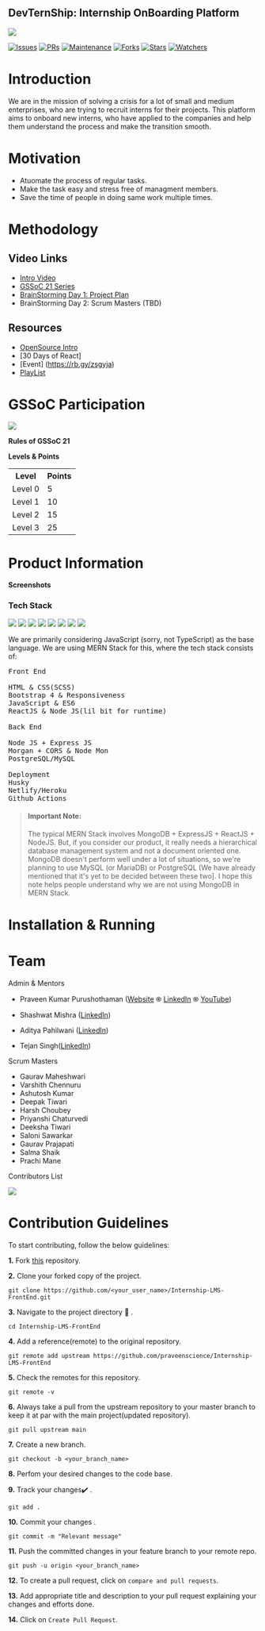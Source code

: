  <!-- # This Project is a Part of GSSoC 2021:

 ![](https://i.imgur.com/BR9Q5Pd.png)

# Internship OnBoarding Platform with Learning Management System

We are in the mission of solving a crisis for a lot of small and medium enterprises, who are trying to recruit interns for their projects. This platform aims to onboard new interns, who have applied to the companies and help them understand the process and make the transition smooth.

> **Winter of Code Series!**
> 
> Check out the [Winter of Code](https://www.youtube.com/playlist?list=PLO_Y0rsm7b3Yc8FtNhCuD5TO0QM8CnTZj) Series on YouTube. It will give a great start for you, if you're a complete fresher! Also, I would kindly request you to subscribe to my [YouTube Channel](https://www.youtube.com/praveenscience?sub_confirmation=1), so that you'll be getting notifications of awesome things!

To start contributing, directly jump to the [**Steps to Contribute**](#steps) and follow everything. In case, if you're unsure, please check out the [FAQs](#faqs) (Frequently Asked Questions).

![Welcome](https://i.imgur.com/8LkmUmi.png)

## About the Project

### Project Modules

The front end is open sourced, while back end is still closed for outside collaborators. This project contains multiple parts.

* Internship OnBoarding
* Project Management
* Learning Management System
* Certification Management
* Coupon & Payment Gateway

### Tech Stack

We are primarily considering JavaScript (sorry, not TypeScript) as the base language. We are using MERN Stack for this, where the tech stack consists of:

* Bootstrap 5 for the Front End
* React JS with both Class & Functional Components
* Node JS & Express JS
* MySQL or PostgreSQL (yet to be decided)

> #### Important Note:
>
> The typical MERN Stack involves MongoDB + ExpressJS + ReactJS + NodeJS. But, if you consider our product, it really needs a hierarchical database management system and not a document oriented one. MongoDB doesn't perform well under a lot of situations, so we're planning to use MySQL (or MariaDB) or PostgreSQL (We have already mentioned that it's yet to be decided between these two]. I hope this note helps people understand why we are not using MongoDB in MERN Stack.

### Project Landing Page: Winter of Code

I am currently building the landing page for the Winter of Code. It's going on in a steady state and I'll let everyone know as soon as possible once this is done! So far, I have got till here, I hope it looks good:

![Website Preview](https://i.imgur.com/hUrOpEl.png)

## Interested?

Contributions to this project are currently welcome through one of the following channels:

* [DevScript Winter of Code](https://devscript.tech/woc/)
* [Script Winter of Code](https://swoc.tech/)

Please read the [Contributing guidelines](https://github.com/vismitap/Internship-LMS-FrontEnd/blob/main/CONTRIBUTING.md) before contributing!

### Steps

1. If you have not registered yet, please go ahead and register as a participant or a mentor. Start your conversation with us on [**Discord**](https://discord.com/channels/731001496417730611/790974003011518474) (DevScript WoC) project room or [**Slack Channel**](https://swoc-workspace.slack.com/archives/C01HPAJ6TQT) (Script WoC).
2. If you're absolutely clueless, please start with learning the requirements needed for this project by following the videos on [**Winter of Code**](https://www.youtube.com/playlist?list=PLO_Y0rsm7b3Yc8FtNhCuD5TO0QM8CnTZj). Hey, don't forget to hit the subscribe button!
2. Once registered, to show your interest, please Star this repository.
3. Please wait till **Jan 10th 5pm IST** for more information about this project, contribution guidelines and the plan. My team and I are working super hard to get the issues and project flow updated, plus we are talking with the local companies for internships too. Please give us some time. It's going to be awesome.
4. Don't forget to check out my [YouTube Channel](https://www.youtube.com/praveenscience?sub_confirmation=1), where a lot of information about the project will be given! Plus there are super awesome tech talks! 😁 Don't miss them.

Be awesome and follow the guidelines.

## FAQs

**What is Winter of Code?**

DevScript Winter of Code is an open-source program envisioned by DevScript that helps understand the paradigm of Open Source contribution. It aims to bring students into the world of open source development and see the power of unified problem solving in real time.

Script Winter of Code is an open-source program envisioned by the Script Foundation. It aims to bring students into the world of open source development and see the power of unified problem-solving in real time. The projects that we will host have been carefully hand-picked to invigorate creative thinking and encourage collaboration among all participants.

The students will be guided by experienced mentors throughout their journey. They will learn the skills essential in the world of programming, all the while developing a deep appreciation for the world of open-source.

**When is the last day to register in this event?**

For DevScript Winter of Code, the registrations are open till Jan 25th, 2021 and tentatively, it's going to be extended till Feb 25th, 2021!

For Script Winter of Code, the registrations have been closed already.

**How long will the program last?**

Both the programmes are two to three months long.

**What technologies should I know to participate in this?**

As long as you want to work on the following technologies, you're good. You don't need to thoroughly know them, as I'll be able to teach most of them!

* Basic Front End (HTML & CSS) and SCSS
* JavaScript (ES5 and ES6 upto ES2020)
* React JS along with Node JS

**What if I don't know any of the mentioned technologies, but I am ready to learn?**

That's completely fine. Just ping me on [LinkedIn](https://www.linkedin.com/in/praveentech/) and I am more than happy to teach you!

**Where's the code? Is anything available?**

Nothing is there other than this ReadMe document. Please hold your horses until the launch event on 30th.

**What will you get in return by contributing to this project?**

Goodies, swags, internships! For internships in the UK, please talk to me.

**When are we starting the project?**

The project should have everything to be getting started by the New Year's Eve!

**What's the process for contributing to this project?**

Please check the contributing guidelines of my previous project, and it's going to be almost same.

**Who are the project maintainers and mentors for this project?**

* Praveen Kumar Purushothaman ([Website](https://praveen.science/) &#1421; [LinkedIn](https://www.linkedin.com/in/praveentech/) &#1421; [YouTube](https://www.youtube.com/praveenscience?sub_confirmation=1))
* Manju Ramachandran ([LinkedIn](https://www.linkedin.com/in/manjuramachandran10/))
* Saloni Sawarkar ([LinkedIn](https://www.linkedin.com/in/saloni-sawarkar/))

## Our Contributors ✨🎉

<a href="https://github.com/praveenscience/Internship-LMS-FrontEnd/graphs/contributors">
  <img src="https://contrib.rocks/image?repo=praveenscience/Internship-LMS-FrontEnd" />
</a>


-->

 ## DevTernShip: Internship OnBoarding Platform 

![](https://user-images.githubusercontent.com/1830380/111150758-65810c00-8586-11eb-8941-7985fb66f23c.png)


[![Issues](https://img.shields.io/github/issues/praveenscience/Internship-LMS-FrontEnd)](https://github.com/praveenscience/Internship-LMS-FrontEnd/issues)
[![PRs](https://img.shields.io/github/issues-pr/praveenscience/Internship-LMS-FrontEnd)](https://github.com/praveenscience/Internship-LMS-FrontEnd/pulls)
[![Maintenance](https://img.shields.io/maintenance/yes/2020?color=green&logo=github)](https://github.com/praveenscience/)
[![Forks](https://img.shields.io/github/forks/praveenscience/Internship-LMS-FrontEnd?style=social)](https://github.com/praveenscience/Internship-LMS-FrontEnd) 
[![Stars](https://img.shields.io/github/stars/praveenscience/Internship-LMS-FrontEnd?style=social)](https://github.com/praveenscience/Internship-LMS-FrontEnd) 
[![Watchers](https://img.shields.io/github/watchers/praveenscience/foss-events?style=social)](https://github.com/praveenscience/Internship-LMS-FrontEnd)

# Introduction

 We are in the mission of solving a crisis for a lot of small and medium enterprises, who are trying to recruit interns for their projects. This platform aims to onboard new interns, who have applied to the companies and help them understand the process and make the transition smooth.




 # Motivation
 * Atuomate the process of regular tasks.
 * Make the task easy and stress free of managment members.
 * Save the time of people in doing same work multiple times.



 # Methodology




 ## Video Links

- [Intro Video](https://rb.gy/cygmlf)
- [GSSoC 21 Series](https://rb.gy/o7lwj8)
- [BrainStorming Day 1: Project Plan](https://rb.gy/dfxjnd)
- BrainStorming Day 2: Scrum Masters (TBD)


## Resources

- [OpenSource Intro](https://rb.gy/dxnv5y)
- [30 Days of React]
- [Event] (https://rb.gy/zsgyja)
- [PlayList]( https://rb.gy/cxk3ek)


# GSSoC Participation


![](https://i.imgur.com/BR9Q5Pd.png)

**Rules of GSSoC 21**



**Levels & Points**



<table style="width:100%">
  <tr>
    <th>Level</th>
    <th>Points</th> 
  </tr>
  <tr>
    <td>Level 0</td>
    <td>5</td>
    
  </tr>
  <tr>
    <td>Level 1</td>
    <td>10</td>
    
  </tr>
  <tr>
    <td>Level 2</td>
    <td>15</td>
    
  </tr>
  <tr>
    <td>Level 3</td>
    <td>25</td>
    
  </tr>
</table>


# Product Information



**Screenshots**



### Tech Stack

<img src="https://img.shields.io/badge/html5%20-%23E34F26.svg?&style=for-the-badge&logo=html5&logoColor=white"/> <img src="https://img.shields.io/badge/css3%20-%231572B6.svg?&style=for-the-badge&logo=css3&logoColor=white"/>  <img src="https://img.shields.io/badge/javascript%20-%23323330.svg?&style=for-the-badge&logo=javascript&logoColor=%23F7DF1E"/>
<img src="https://img.shields.io/badge/node.js%20-%2343853D.svg?&style=for-the-badge&logo=node.js&logoColor=white"/>   <img src="https://img.shields.io/badge/github%20-%23121011.svg?&style=for-the-badge&logo=github&logoColor=white"/> <img src="https://img.shields.io/badge/heroku%20-%23430098.svg?&style=for-the-badge&logo=heroku&logoColor=white"/> <img src="https://img.shields.io/badge/express.js%20-%23404d59.svg?&style=for-the-badge"/> <img src ="https://img.shields.io/badge/MongoDB-%234ea94b.svg?&style=for-the-badge&logo=mongodb&logoColor=white"/>



We are primarily considering JavaScript (sorry, not TypeScript) as the base language. We are using MERN Stack for this, where the tech stack consists of:
<pre>
Front End

HTML & CSS(SCSS)
Bootstrap 4 & Responsiveness
JavaScript & ES6
ReactJS & Node JS(lil bit for runtime)

Back End

Node JS + Express JS
Morgan + CORS & Node Mon
PostgreSQL/MySQL

Deployment
Husky 
Netlify/Heroku
Github Actions
</pre>

> #### Important Note:
>
> The typical MERN Stack involves MongoDB + ExpressJS + ReactJS + NodeJS. But, if you consider our product, it really needs a hierarchical database management system and not a document oriented one. MongoDB doesn't perform well under a lot of situations, so we're planning to use MySQL (or MariaDB) or PostgreSQL (We have already mentioned that it's yet to be decided between these two]. I hope this note helps people understand why we are not using MongoDB in MERN Stack.

# Installation & Running




# Team

Admin & Mentors

* Praveen Kumar Purushothaman ([Website](https://praveen.science/) &#1421; [LinkedIn](https://www.linkedin.com/in/praveentech/) &#1421; [YouTube](https://www.youtube.com/praveenscience?sub_confirmation=1))

* Shashwat Mishra ([LinkedIn](https://www.linkedin.com/in/the-shashwat-mishra/))
* Aditya Pahilwani ([LinkedIn](https://www.linkedin.com/in/aditya-pahilwani-93b42bb5/))
* Tejan Singh([LinkedIn](https://www.linkedin.com/in/tejansingh/))

Scrum Masters

* Gaurav Maheshwari
* Varshith Chennuru
* Ashutosh Kumar
* Deepak Tiwari
* Harsh Choubey
* Priyanshi Chaturvedi
* Deeksha Tiwari
* Saloni Sawarkar
* Gaurav Prajapati
* Salma Shaik
* Prachi Mane


Contributors List

<a href="https://github.com/praveenscience/Internship-LMS-FrontEnd/graphs/contributors">
  <img src="https://contrib.rocks/image?repo=praveenscience/Internship-LMS-FrontEnd" />
</a>



# Contribution Guidelines


To start contributing, follow the below guidelines: 

**1.**  Fork [this](https://github.com/praveenscience/Internship-LMS-FrontEnd) repository.

**2.**  Clone your forked copy of the project.

```
git clone https://github.com/<your_user_name>/Internship-LMS-FrontEnd.git
```

**3.** Navigate to the project directory :file_folder: .

```
cd Internship-LMS-FrontEnd
```

**4.** Add a reference(remote) to the original repository.

```
git remote add upstream https://github.com/praveenscience/Internship-LMS-FrontEnd
```

**5.** Check the remotes for this repository.

```
git remote -v
```

**6.** Always take a pull from the upstream repository to your master branch to keep it at par with the main project(updated repository).

```
git pull upstream main
```

**7.** Create a new branch.

```
git checkout -b <your_branch_name>
```

**8.** Perfom your desired changes to the code base.

**9.** Track your changes:heavy_check_mark: .

```
git add . 
```

**10.** Commit your changes .

```
git commit -m "Relevant message"
```

**11.** Push the committed changes in your feature branch to your remote repo.

```
git push -u origin <your_branch_name>
```

**12.** To create a pull request, click on `compare and pull requests`.

**13.** Add appropriate title and description to your pull request explaining your changes and efforts done.

**14.** Click on `Create Pull Request`.








